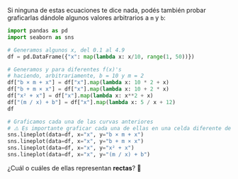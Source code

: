Si ninguna de estas ecuaciones te dice nada, podés también probar graficarlas dándole algunos valores arbitrarios a `m` y `b`:

```python
import pandas as pd
import seaborn as sns

# Generamos algunos x, del 0.1 al 4.9
df = pd.DataFrame({"x": map(lambda x: x/10, range(1, 50))})

# Generamos y para diferentes f(x)'s
# haciendo, arbitrariamente, b = 10 y m = 2
df["b × m + x"] = df["x"].map(lambda x: 10 * 2 + x)
df["b + m × x"] = df["x"].map(lambda x: 10 + 2 * x)
df["x² + x"] = df["x"].map(lambda x: x**2 + x)
df["(m / x) + b"] = df["x"].map(lambda x: 5 / x + 12)
df

# Graficamos cada una de las curvas anteriores
# ⚠️ Es importante graficar cada una de ellas en una celda diferente de tu cuaderno
sns.lineplot(data=df, x="x", y="b × m + x")
sns.lineplot(data=df, x="x", y="b + m × x")
sns.lineplot(data=df, x="x", y="x² + x")
sns.lineplot(data=df, x="x", y="(m / x) + b")
```

¿Cuál o cuáles de ellas representan **rectas**? :straight_ruler:
